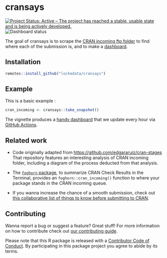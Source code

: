 # cransays

[![Project Status: Active – The project has reached a stable, usable state and is being actively developed.](https://www.repostatus.org/badges/latest/active.svg)](https://www.repostatus.org/#active)
![Dashboard status](https://github.com/r-hub/cransays/workflows/Render-dashboard/badge.svg)

The goal of cransays is to scrape the [CRAN incoming ftp folder](ftp://cran.r-project.org/incoming/) to find where each of the submission is, and to 
make a [dashboard](https://r-hub.github.io/cransays/articles/dashboard.html).

## Installation

``` r
remotes::install_github("lockedata/cransays")
```

## Example

This is a basic example :

``` r
cran_incoming <- cransays::take_snapshot()
```

The vignette produces a [handy dashboard](https://r-hub.github.io/cransays/articles/dashboard.html) that we update every hour via [GitHub Actions](https://github.com/r-hub/cransays/actions).

## Related work

* Code originally adapted from https://github.com/edgararuiz/cran-stages That repository features an interesting analysis of CRAN incoming folder, including a diagram of the process deducted from that analysis.

* The [`foghorn` package](https://github.com/fmichonneau/foghorn), to summarize CRAN Check Results in the Terminal, provides an `foghorn::cran_incoming()` function to where your package stands in the CRAN incoming queue.

* If you wanna increase the chance of a smooth submission, check out [this collaborative list of things to know before submitting to CRAN](https://github.com/ThinkR-open/prepare-for-cran).

## Contributing

Wanna report a bug or suggest a feature? Great stuff! For more information on how to contribute check out [our contributing guide](.github/CONTRIBUTING.md). 

Please note that this R package is released with a [Contributor Code of Conduct](CODE_OF_CONDUCT.md). By participating in this package project you agree to abide by its terms.

